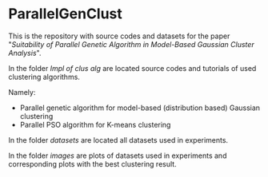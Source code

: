 # ParallelGenClust

This is the repository with source codes and datasets for the paper "*Suitability of Parallel Genetic Algorithm in Model-Based Gaussian Cluster Analysis*".

In the folder *Impl of clus alg* are located source codes and tutorials of used clustering algorithms.

Namely:
 * Parallel genetic algorithm for model-based (distribution based) Gaussian clustering
 * Parallel PSO algorithm for K-means clustering
 
In the folder *datasets* are located all datasets used in experiments.

In the folder *images* are plots of datasets used in experiments and corresponding plots with the best clustering result.
